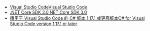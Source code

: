 * [<span data-ttu-id="6b9ee-101">Visual Studio Code</span><span class="sxs-lookup"><span data-stu-id="6b9ee-101">Visual Studio Code</span></span>](https://code.visualstudio.com/)
* [<span data-ttu-id="6b9ee-102">.NET Core SDK 3.0</span><span class="sxs-lookup"><span data-stu-id="6b9ee-102">.NET Core SDK 3.0</span></span>](https://dotnet.microsoft.com/download/dotnet-core/3.0)
* [<span data-ttu-id="6b9ee-103">适用于 Visual Studio Code 的 C# 版本 1.17.1 或更高版本</span><span class="sxs-lookup"><span data-stu-id="6b9ee-103">C# for Visual Studio Code version 1.17.1 or later</span></span>](https://marketplace.visualstudio.com/items?itemName=ms-vscode.csharp)